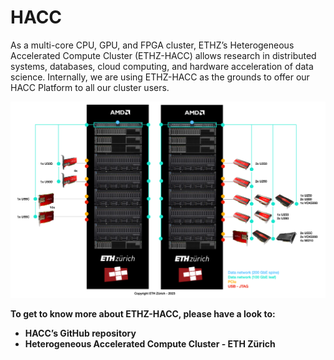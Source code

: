 # HACC

As a multi-core CPU, GPU, and FPGA cluster, ETHZ’s Heterogeneous Accelerated Compute Cluster (ETHZ-​HACC) allows research in distributed systems, databases, cloud computing, and hardware acceleration of data science. Internally, we are using ETHZ-HACC as the grounds to offer our HACC Platform to all our cluster users.

![ETHZ-HACC is comprised of high-​end servers, reconfigurable accelerator cards, and high-​speed networking.](./hacc.png "ETHZ-HACC is comprised of high-​end servers, reconfigurable accelerator cards, and high-​speed networking.")

**To get to know more about ETHZ-HACC, please have a look to:**

* **HACC’s GitHub repository**
* **Heterogeneous Accelerated Compute Cluster - ETH Zürich**
